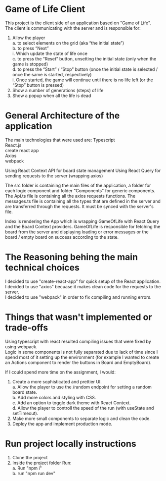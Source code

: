 # Game of Life Client
This project is the client side of an application based on "Game of Life".<br />
The client is communicating with the server and is responsible for:
1. Allow the player<br />
    a. to select elements on the grid (aka “the initial state”)<br />
    b. to press “Next”<br />
        i. Which update the state of life once<br />
    c. to press the “Reset” button, unsetting the initial state (only when the game is stopped)<br />
    d. to press the “Start” / “Stop” button (once the initial state is selected / once the same is started, respectively)<br />
        i. Once started, the game will continue until there is no life left (or the “Stop” button is pressed)<br />
2. Show a number of generations (steps) of life
3. Show a popup when all the life is dead

# General Architecture of the application
The main technologies that were used are:
Typescript<br />
React.js<br />
create react app<br />
Axios<br />
webpack

Using React Context API for board state management
Using React Query for sending requests to the server (wrapping axios)

The src folder is containing the main files of the application, a folder for each logic component and folder "Components" for generic components.
The Api.ts file is containing all the axios requests functions.
The messages.ts file is containing all the types that are defined in the server and are transferred through the requests. It must be synced with the server's file.

Index is rendering the App which is wrapping GameOfLife with React Query and the Board Context providers. GameOfLife is responsible for fetching the board from the server and displaying loading or error messages or the board / empty board on success according to the state.

# The Reasoning behing the main technical choices
I decided to use "create-react-app" for quick setup of the React application.<br />
I decided to use "axios" becuase it makes clean code for the requests to the server.<br />
I decided to use "webpack" in order to fix compiling and running errors.

# Things that wasn't implemented or trade-offs
Using typescript with react resulted compiling issues that were fixed by using webpack.<br />
Logic in some components is not fully separated due to lack of time since I spend most of it setting up the environment (for example I wanted to create an Actions component to render the buttons in Board and EmptyBoard).

If I could spend more time on the assignment, I would:
1. Create a more sophisticated and prettier UI.<br />
    a. Allow the player to use the /random endpoint for setting a random board state.<br />
    b. Add more colors and styling with CSS.<br />
    c. Add an option to toggle dark theme with React Context.<br />
    d. Allow the player to controll the speed of the run (with useState and setTimeout).<br />
2. Make more small components to separate logic and clean the code.
3. Deploy the app and implement production mode.

# Run project locally instructions
1. Clone the project
2. Inside the project folder Run:<br />
    a. Run "npm i"<br />
    b. run "npm run dev"
